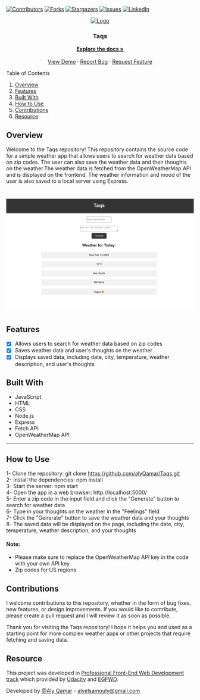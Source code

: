 <a name="readme-top"></a>

[![Contributors][contributors-shield]][contributors-url]
[![Forks][forks-shield]][forks-url]
[![Stargazers][stars-shield]][stars-url]
[![Issues][issues-shield]][issues-url]
[![LinkedIn][linkedin-shield]][linkedin-url]
<br />

<div align="center">
<!-- PROJECT LOGO -->
  <a href="https://www.flaticon.com/free-icon/weather-app_9502324?term=weather&page=1&position=70&origin=search&related_id=9502324">
    <img src="https://cdn-icons-png.flaticon.com/512/9502/9502324.png" alt="Logo" width="80" height="80">
  </a>

  <h3 align="center">Taqs</h3>
  <p align="center">
    <a href="https://github.com/alyQamar/Taqs"><strong>Explore the docs »</strong></a>
    <br />
    <br />
    <a href="https://alyqamar.github.io/Landing-Page">View Demo</a>
    ·
    <a href="https://github.com/alyQamar/Taqs/issues">Report Bug</a>
    ·
    <a href="https://github.com/alyQamar/Taqs/issues">Request Feature</a>
  </p>
</div>

<summary>Table of Contents</summary>
  <ol>
    <li><a href="#overview">Overview</a></li>
    <li><a href="#features">Features</a></li>
    <li><a href="#built-with">Built With</a></li>
    <li><a href="#how-to-use">How to Use</a></li>
    <li><a href="#contributions">Contributions</a></li>
    <li><a href="#resource">Resource</a></li>
  </ol>

## Overview

Welcome to the Taqs repository! This repository contains the source code for a simple weather app that allows users to search for weather data based on zip codes. The user can also save the weather data and their thoughts on the weather.The weather data is fetched from the OpenWeatherMap API and is displayed on the frontend. The weather information and mood of the user is also saved to a local server using Express.

<h1 align="center">
    <img src="/img/screenshot.png"/>
</h1>

## Features

- [x] Allows users to search for weather data based on zip codes
- [x] Saves weather data and user's thoughts on the weather
- [x] Displays saved data, including date, city, temperature, weather description, and user's thoughts

## Built With

- JavaScript
- HTML
- CSS
- Node.js
- Express
- Fetch API
- OpenWeatherMap API

---

## How to Use

1- Clone the repository: git clone https://github.com/alyQamar/Taqs.git <br />
2- Install the dependencies: npm install <br />
3- Start the server: npm start <br />
4- Open the app in a web browser: http://localhost:5000/ <br />
5- Enter a zip code in the input field and click the "Generate" button to search for weather data <br />
6- Type in your thoughts on the weather in the "Feelings" field <br />
7- Click the "Generate" button to save the weather data and your thoughts <br />
8- The saved data will be displayed on the page, including the date, city, temperature, weather description, and your thoughts <br />

#### Note:

- Please make sure to replace the OpenWeatherMap API key in the code with your own API key.
- Zip codes for US regions

## Contributions

I welcome contributions to this repository, whether in the form of bug fixes, new features, or design improvements. If you would like to contribute, please create a pull request and I will review it as soon as possible.

Thank you for visiting the Taqs repository! I hope it helps you and used as a starting point for more complex weather apps or other projects that require fetching and saving data.

## Resource

This project was developed in [Professional Front-End Web Development track](https://egfwd.com/specializtion/web-development-professional/) which provided by [Udacity](https://www.udacity.com) and [EGFWD](https://egfwd.com/).<br/>

Developed by [@Aly Qamar](https://www.linkedin.com/in/alyqamar) - alyelsamouly@gmail.com

<!-- MARKDOWN LINKS & IMAGES -->

[contributors-shield]: https://img.shields.io/github/contributors/alyQamar/Landing-Page.svg?style=for-the-badge
[contributors-url]: https://github.com/alyQamar/Taqs/graphs/contributors
[forks-shield]: https://img.shields.io/github/forks/alyQamar/Landing-Page.svg?style=for-the-badge
[forks-url]: https://github.com/Taqs/Landing-Page/network/members
[stars-shield]: https://img.shields.io/github/stars/alyQamar/Landing-Page.svg?style=for-the-badge
[stars-url]: https://github.com/Taqs/Landing-Page/stargazers
[issues-shield]: https://img.shields.io/github/issues/alyQamar/Landing-Page.svg?style=for-the-badge
[issues-url]: https://github.com/Taqs/Landing-Page/issues
[linkedin-shield]: https://img.shields.io/badge/-LinkedIn-black.svg?style=for-the-badge&logo=linkedin&colorB=555
[linkedin-url]: https://www.linkedin.com/in/alyqamar/
